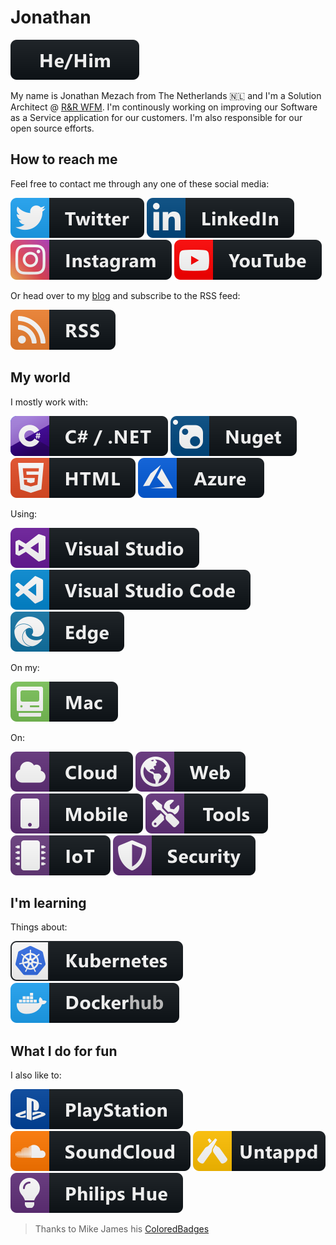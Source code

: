 # Jonathan

![He/Him](https://raw.githubusercontent.com/MikeCodesDotNET/ColoredBadges/master/svg/pronouns/hehim.svg)

My name is Jonathan Mezach from The Netherlands :netherlands: and I'm a Solution Architect @ [R&R WFM](https://github.com/rr-wfm/). I'm continously working on improving our Software as a Service application for our customers. I'm also responsible for our open source efforts.

## How to reach me
Feel free to contact me through any one of these social media:

[![Twitter](https://raw.githubusercontent.com/MikeCodesDotNET/ColoredBadges/master/svg/social/twitter.svg)](https://twitter.com/jmezach)
[![LinkedIn](https://raw.githubusercontent.com/MikeCodesDotNET/ColoredBadges/master/svg/social/linkedin.svg)](https://www.linkedin.com/in/jmezach/)
[![Instagram](https://raw.githubusercontent.com/MikeCodesDotNET/ColoredBadges/master/svg/social/instagram.svg)](https://www.instagram.com/jonathanmezach/)
[![YouTube](https://raw.githubusercontent.com/MikeCodesDotNET/ColoredBadges/master/svg/streaming/youtube.svg)](https://www.youtube.com/channel/UCA4OPwB_HlIhSW6EaXOGcJQ?view_as=subscriber)

Or head over to my [blog](https://jmezach.github.io) and subscribe to the RSS feed:

[![RSS Feed](https://raw.githubusercontent.com/MikeCodesDotNET/ColoredBadges/master/svg/blogs/rss.svg)](https://jmezach.github.io/index.xml)

## My world
I mostly work with:

[![C#/.NET](https://raw.githubusercontent.com/MikeCodesDotNET/ColoredBadges/master/svg/dev/languages/csharp_dotnet.svg)](https://github.com/dotnet/)
[![NuGet](https://raw.githubusercontent.com/MikeCodesDotNET/ColoredBadges/master/svg/dev/services/nuget.svg)](https://www.nuget.org)
[![HTML 5](https://raw.githubusercontent.com/MikeCodesDotNET/ColoredBadges/master/svg/dev/languages/html.svg)](https://en.wikipedia.org/wiki/HTML5)
[![Azure](https://raw.githubusercontent.com/MikeCodesDotNET/ColoredBadges/master/svg/dev/services/azure.svg)](https://www.azure.com)

Using:

[![Visual Studio](https://raw.githubusercontent.com/MikeCodesDotNET/ColoredBadges/master/svg/dev/tools/visualstudio.svg)](https://www.visualstudio.com)
[![Visual Studio Code](https://raw.githubusercontent.com/MikeCodesDotNET/ColoredBadges/master/svg/dev/tools/visualstudio_code.svg)](https://code.visualstudio.com/)
[![Edge](https://raw.githubusercontent.com/MikeCodesDotNET/ColoredBadges/master/svg/dev/misc/edge.svg)](https://www.microsoft.com/en-us/edge)

On my:

[![Mac](https://raw.githubusercontent.com/MikeCodesDotNET/ColoredBadges/master/svg/devices/mac.svg)](https://www.apple.com)

On:

![Cloud](https://raw.githubusercontent.com/MikeCodesDotNET/ColoredBadges/master/svg/dev/misc/cloud.svg)
![Web](https://raw.githubusercontent.com/MikeCodesDotNET/ColoredBadges/master/svg/dev/misc/web.svg)
![Mobile](https://raw.githubusercontent.com/MikeCodesDotNET/ColoredBadges/master/svg/dev/misc/mobile.svg)
![Tools](https://raw.githubusercontent.com/MikeCodesDotNET/ColoredBadges/master/svg/dev/misc/tools.svg)
![IoT](https://raw.githubusercontent.com/MikeCodesDotNET/ColoredBadges/master/svg/dev/misc/iot.svg)
![Security](https://raw.githubusercontent.com/MikeCodesDotNET/ColoredBadges/master/svg/dev/misc/security.svg)

## I'm learning
Things about:

[![Kubernetes](https://raw.githubusercontent.com/MikeCodesDotNET/ColoredBadges/master/svg/dev/services/kubernetes.svg)](https://www.kubernetes.org/)
[![Docker](https://raw.githubusercontent.com/MikeCodesDotNET/ColoredBadges/master/svg/dev/services/dockerhub.svg)](httos://www.docker.com/)

## What I do for fun
I also like to:

[![PlayStation](https://raw.githubusercontent.com/MikeCodesDotNET/ColoredBadges/master/svg/devices/playstation.svg)](https://my.playstation.com/profile/KillerTaz)
[![SoundCloud](https://raw.githubusercontent.com/MikeCodesDotNET/ColoredBadges/master/svg/social/soundcloud.svg)](https://soundcloud.com/jonathanmezach/)
[![Untappd](https://raw.githubusercontent.com/MikeCodesDotNET/ColoredBadges/master/svg/social/untappd.svg)](https://untappd.com/user/jmezach)
![Philips Hue](https://raw.githubusercontent.com/MikeCodesDotNET/ColoredBadges/master/svg/devices/philips_hue.svg)

> Thanks to Mike James his [ColoredBadges](https://github.com/MikeCodesDotNET/ColoredBadges)

<!--
**jmezach/jmezach** is a ✨ _special_ ✨ repository because its `README.md` (this file) appears on your GitHub profile.

Here are some ideas to get you started:

- 🔭 I’m currently working on ...
- 🌱 I’m currently learning ...
- 👯 I’m looking to collaborate on ...
- 🤔 I’m looking for help with ...
- 💬 Ask me about ...
- 📫 How to reach me: ...
- 😄 Pronouns: ...
- ⚡ Fun fact: ...
-->
